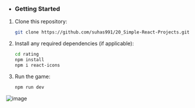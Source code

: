 - ### Getting Started

1. Clone this repository:

   ```bash
   git clone https://github.com/suhas991/20_Simple-React-Projects.git
   ```

2. Install any required dependencies (if applicable):

   ```bash
   cd rating
   npm install
   npm i react-icons
   ```

3. Run the game:


   ```bash
   npm run dev
   ```


![image](https://github.com/suhas991/20_Simple-React-Projects/assets/92245302/8991bda1-4837-4e39-b0a1-7aa8f11530bb)


